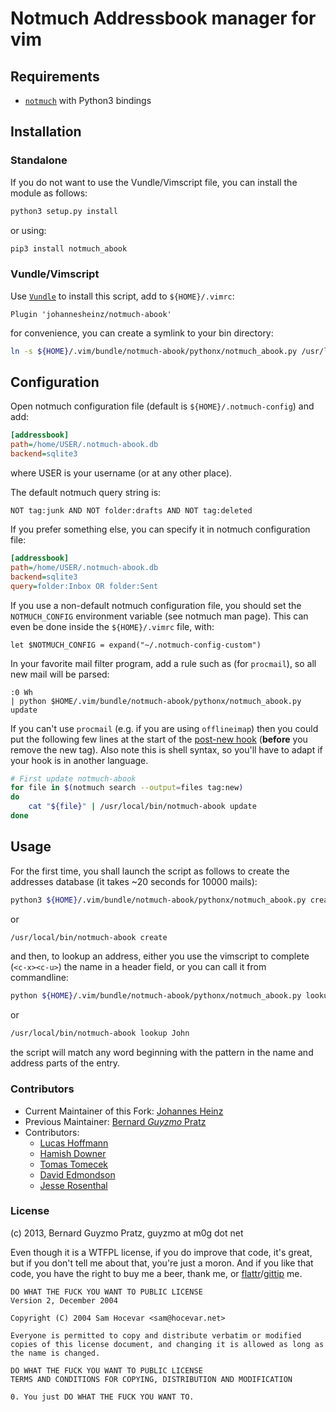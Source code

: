 # Notmuch Addressbook manager for vim

## Requirements

- [`notmuch`](https://notmuchmail.org/) with Python3 bindings

## Installation

### Standalone

If you do not want to use the Vundle/Vimscript file, you can install the module as follows:

```sh
python3 setup.py install
```

or using:

```sh
pip3 install notmuch_abook
```

### Vundle/Vimscript

Use [`Vundle`](https://github.com/VundleVim/Vundle.vim) to install this script, add to `${HOME}/.vimrc`:

```vim
Plugin 'johannesheinz/notmuch-abook'
```

for convenience, you can create a symlink to your bin directory:

```sh
ln -s ${HOME}/.vim/bundle/notmuch-abook/pythonx/notmuch_abook.py /usr/local/bin/notmuch-abook
```

## Configuration

Open notmuch configuration file (default is `${HOME}/.notmuch-config`) and add:

```ini
[addressbook]
path=/home/USER/.notmuch-abook.db
backend=sqlite3
```

where USER is your username (or at any other place).

The default notmuch query string is:

```
NOT tag:junk AND NOT folder:drafts AND NOT tag:deleted
```

If you prefer something else, you can specify it in notmuch configuration file:

```ini
[addressbook]
path=/home/USER/.notmuch-abook.db
backend=sqlite3
query=folder:Inbox OR folder:Sent
```

If you use a non-default notmuch configuration file, you should set the `NOTMUCH_CONFIG` environment variable (see notmuch man page). This can even be done inside the `${HOME}/.vimrc` file, with:

```vim
let $NOTMUCH_CONFIG = expand("~/.notmuch-config-custom")
```

In your favorite mail filter program, add a rule such as (for `procmail`), so all new mail will be parsed:

```
:0 Wh
| python $HOME/.vim/bundle/notmuch-abook/pythonx/notmuch_abook.py update
```

If you can't use `procmail` (e.g. if you are using `offlineimap`) then you could put the following few lines at the start of the [post-new hook](http://notmuchmail.org/manpages/notmuch-hooks-5/) (**before** you remove the new tag). 
Also note this is shell syntax, so you'll have to adapt if your
hook is in another language.

```sh
# First update notmuch-abook
for file in $(notmuch search --output=files tag:new)
do
    cat "${file}" | /usr/local/bin/notmuch-abook update
done
```

## Usage

For the first time, you shall launch the script as follows to create the addresses database (it takes ~20 seconds for 10000 mails):

```sh
python3 ${HOME}/.vim/bundle/notmuch-abook/pythonx/notmuch_abook.py create
```

or

```sh
/usr/local/bin/notmuch-abook create
```

and then, to lookup an address, either you use the vimscript to complete (`<c-x><c-u>`) the name in a header field, or you can call it from commandline:

```sh
python ${HOME}/.vim/bundle/notmuch-abook/pythonx/notmuch_abook.py lookup "John Doe"
```

or

```sh
/usr/local/bin/notmuch-abook lookup John
```

the script will match any word beginning with the pattern in the name and address parts of the entry.

### Contributors

- Current Maintainer of this Fork: [Johannes Heinz](https://github.com/johannesheinz)
- Previous Maintainer: [Bernard _Guyzmo_ Pratz](https://github.com/guyzmo)
- Contributors:
  - [Lucas Hoffmann](https://github.com/lucc)
  - [Hamish Downer](https://github.com/foobacca)
  - [Tomas Tomecek](https://github.com/TomasTomecek)
  - [David Edmondson](https://github.com/dme)
  - [Jesse Rosenthal](https://github.com/jkr)

### License

(c) 2013, Bernard Guyzmo Pratz, guyzmo at m0g dot net

Even though it is a WTFPL license, if you do improve that code, it's great, but if you don't tell me about that, you're just a moron. And if you like that code, you have the right to buy me a beer, thank me, or [flattr](http://flattr.com/profile/guyzmo)/[gittip](http://gittip.com/guyzmo) me.

```
DO WHAT THE FUCK YOU WANT TO PUBLIC LICENSE
Version 2, December 2004

Copyright (C) 2004 Sam Hocevar <sam@hocevar.net>

Everyone is permitted to copy and distribute verbatim or modified
copies of this license document, and changing it is allowed as long as the name is changed.

DO WHAT THE FUCK YOU WANT TO PUBLIC LICENSE
TERMS AND CONDITIONS FOR COPYING, DISTRIBUTION AND MODIFICATION

0. You just DO WHAT THE FUCK YOU WANT TO.
```


